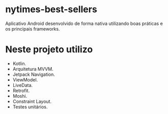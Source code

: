 # nytimes-best-sellers

Aplicativo Android desenvolvido de forma nativa utilizando boas práticas e os principais frameworks.

# Neste projeto utilizo
-   Kotlin.
-   Arquitetura MVVM.
-   Jetpack Navigation.
-   ViewModel.
-   LiveData.
-   Retrofit.
-   Moshi.
-   Constraint Layout.
-   Testes unitários.
